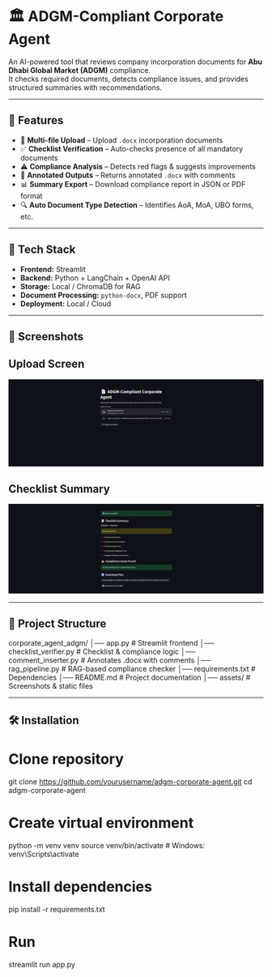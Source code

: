 # 🏛️ ADGM-Compliant Corporate Agent

An AI-powered tool that reviews company incorporation documents for **Abu Dhabi Global Market (ADGM)** compliance.  
It checks required documents, detects compliance issues, and provides structured summaries with recommendations.

---

## 📌 Features
- 📂 **Multi-file Upload** – Upload `.docx` incorporation documents
- ✅ **Checklist Verification** – Auto-checks presence of all mandatory documents
- ⚠️ **Compliance Analysis** – Detects red flags & suggests improvements
- 📄 **Annotated Outputs** – Returns annotated `.docx` with comments
- 📊 **Summary Export** – Download compliance report in JSON or PDF format
- 🔍 **Auto Document Type Detection** – Identifies AoA, MoA, UBO forms, etc.

---

## 🚀 Tech Stack
- **Frontend:** Streamlit
- **Backend:** Python + LangChain + OpenAI API
- **Storage:** Local / ChromaDB for RAG
- **Document Processing:** `python-docx`, PDF support
- **Deployment:** Local / Cloud

---

## 📸 Screenshots

## Upload Screen
![Upload Screen](assets/upload_screen.png)

## Checklist Summary
![Checklist Summary](assets/checklist_summary.png)

---

## 📂 Project Structure
corporate_agent_adgm/
│── app.py # Streamlit frontend
│── checklist_verifier.py # Checklist & compliance logic
│── comment_inserter.py # Annotates .docx with comments
│── rag_pipeline.py # RAG-based compliance checker
│── requirements.txt # Dependencies
│── README.md # Project documentation
│── assets/ # Screenshots & static files

---

## 🛠️ Installation

# Clone repository
git clone https://github.com/yourusername/adgm-corporate-agent.git
cd adgm-corporate-agent

# Create virtual environment
python -m venv venv
source venv/bin/activate  # Windows: venv\Scripts\activate

# Install dependencies
pip install -r requirements.txt

# Run
streamlit run app.py
